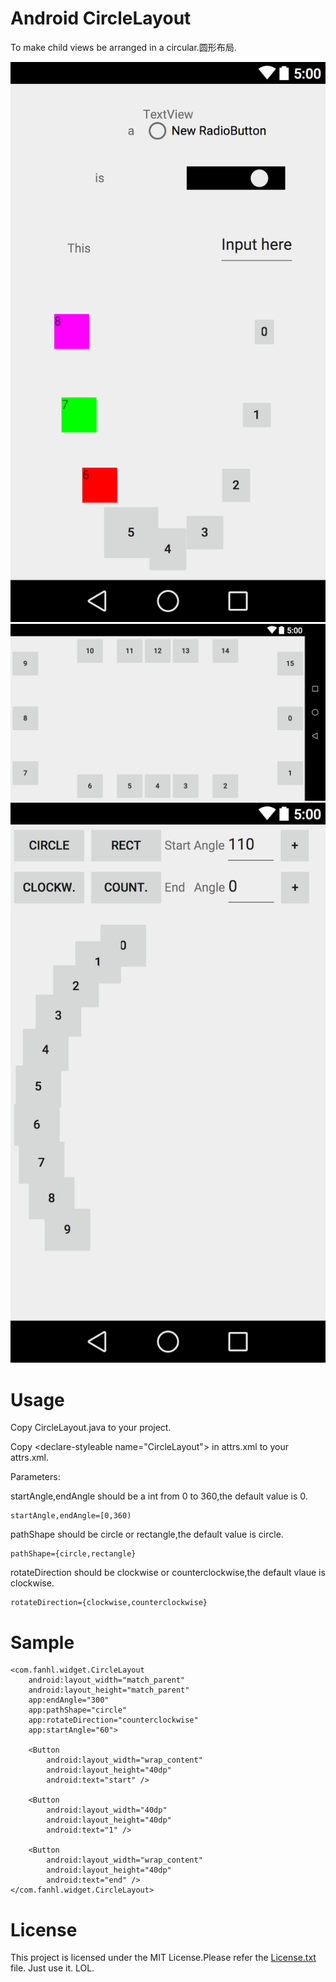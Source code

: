 # Android CircleLayout

To make child views be arranged in a circular.圆形布局.

![circle](/graphics/circle.png)
![rect](/graphics/rect.png)
![custom](/graphics/custom.png)

# Usage

Copy CircleLayout.java to your project.

Copy \<declare-styleable name="CircleLayout"\> in attrs.xml to your attrs.xml.



Parameters:

startAngle,endAngle should be a int from 0 to 360,the default value is 0.

    startAngle,endAngle=[0,360)

pathShape should be circle or rectangle,the default value is circle.

    pathShape={circle,rectangle}

rotateDirection should be clockwise or counterclockwise,the default vlaue is clockwise.

    rotateDirection={clockwise,counterclockwise}
# Sample

    <com.fanhl.widget.CircleLayout
        android:layout_width="match_parent"
        android:layout_height="match_parent"
        app:endAngle="300"
        app:pathShape="circle"
        app:rotateDirection="counterclockwise"
        app:startAngle="60">

        <Button
            android:layout_width="wrap_content"
            android:layout_height="40dp"
            android:text="start" />

        <Button
            android:layout_width="40dp"
            android:layout_height="40dp"
            android:text="1" />

        <Button
            android:layout_width="wrap_content"
            android:layout_height="40dp"
            android:text="end" />
    </com.fanhl.widget.CircleLayout>

# License

This project is licensed under the MIT License.Please refer the [License.txt](/License.txt) file.
Just use it. LOL.